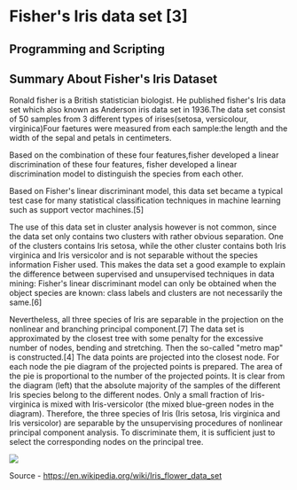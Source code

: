 # Fisher's Iris data set [3]

## Programming and Scripting

## Summary About Fisher's Iris Dataset

Ronald fisher is a British statistician biologist. He published fisher's Iris data set which also known as Anderson iris data set in 1936.The data set consist of 50 samples from 3 different types of irises(setosa, versicolour, virginica)Four faetures were measured from each sample:the length and the width of the sepal and petals in centimeters.

Based on the combination of these four features,fisher developed a linear discrimination of these four features, fisher developed a linear discrimination model to distinguish the species from each other.

Based on Fisher's linear discriminant model, this data set became a typical test case for many statistical classification techniques in machine learning such as support vector machines.[5]

The use of this data set in cluster analysis however is not common, since the data set only contains two clusters with rather obvious separation. One of the clusters contains Iris setosa, while the other cluster contains both Iris virginica and Iris versicolor and is not separable without the species information Fisher used. This makes the data set a good example to explain the difference between supervised and unsupervised techniques in data mining: Fisher's linear discriminant model can only be obtained when the object species are known: class labels and clusters are not necessarily the same.[6]

Nevertheless, all three species of Iris are separable in the projection on the nonlinear and branching principal component.[7] The data set is approximated by the closest tree with some penalty for the excessive number of nodes, bending and stretching. Then the so-called "metro map" is constructed.[4] The data points are projected into the closest node. For each node the pie diagram of the projected points is prepared. The area of the pie is proportional to the number of the projected points. It is clear from the diagram (left) that the absolute majority of the samples of the different Iris species belong to the different nodes. Only a small fraction of Iris-virginica is mixed with Iris-versicolor (the mixed blue-green nodes in the diagram). Therefore, the three species of Iris (Iris setosa, Iris virginica and Iris versicolor) are separable by the unsupervising procedures of nonlinear principal component analysis. To discriminate them, it is sufficient just to select the corresponding nodes on the principal tree.

![](images/images.png)



Source - https://en.wikipedia.org/wiki/Iris_flower_data_set


